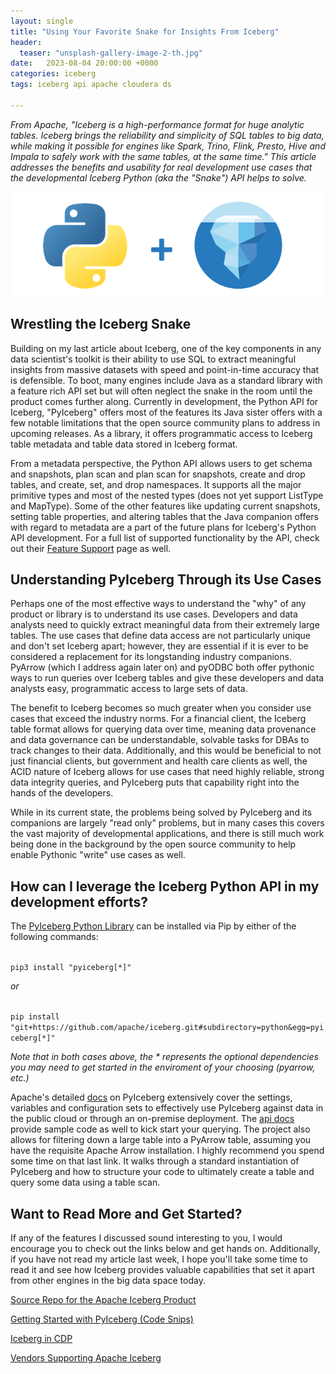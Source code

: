 ```yaml
---
layout: single
title: "Using Your Favorite Snake for Insights From Iceberg"
header:
  teaser: "unsplash-gallery-image-2-th.jpg"
date:   2023-08-04 20:00:00 +0000
categories: iceberg
tags: iceberg api apache cloudera ds

---
```

*From Apache, "Iceberg is a high-performance format for huge analytic tables. Iceberg brings the reliability and simplicity of SQL tables to big data, while making it possible for engines like Spark, Trino, Flink, Presto, Hive and Impala to safely work with the same tables, at the same time." This article addresses the benefits and usability for real development use cases that the developmental Iceberg Python (aka the "Snake") API helps to solve.*

![](/assets/posts/2023-08-04-pyiceberg-api/PyIceberg.png)

## Wrestling the Iceberg Snake
Building on my last article about Iceberg, one of the key components in any data scientist's toolkit is their ability to use SQL to extract meaningful insights from massive datasets with speed and point-in-time accuracy that is defensible. To boot, many engines include Java as a standard library with a feature rich API set but will often neglect the snake in the room until the product comes further along. Currently in development, the Python API for Iceberg, "PyIceberg" offers most of the features its Java sister offers with a few notable limitations that the open source community plans to address in upcoming releases. As a library, it offers programmatic access to Iceberg table metadata and table data stored in Iceberg format.

From a metadata perspective, the Python API allows users to get schema and snapshots, plan scan and plan scan for snapshots, create and drop tables, and create, set, and drop namespaces. It supports all the major primitive types and most of the nested types (does not yet support ListType and MapType). Some of the other features like updating current snapshots, setting table properties, and altering tables that the Java companion offers with regard to metadata are a part of the future plans for Iceberg's Python API development. For a full list of supported functionality by the API, check out their [Feature Support](https://py.iceberg.apache.org/feature-support/) page as well.

## Understanding PyIceberg Through its Use Cases
Perhaps one of the most effective ways to understand the "why" of any product or library is to understand its use cases. Developers and data analysts need to quickly extract meaningful data from their extremely large tables. The use cases that define data access are not particularly unique and don't set Iceberg apart; however, they are essential if it is ever to be considered a replacement for its longstanding industry companions. PyArrow (which I address again later on) and pyODBC both offer pythonic ways to run queries over Iceberg tables and give these developers and data analysts easy, programmatic access to large sets of data. 

The benefit to Iceberg becomes so much greater when you consider use cases that exceed the industry norms. For a financial client, the Iceberg table format allows for querying data over time, meaning data provenance and data governance can be understandable, solvable tasks for DBAs to track changes to their data. Additionally, and this would be beneficial to not just financial clients, but government and health care clients as well, the ACID nature of Iceberg allows for use cases that need highly reliable, strong data integrity queries, and PyIceberg puts that capability right into the hands of the developers. 

While in its current state, the problems being solved by PyIceberg and its companions are largely "read only" problems, but in many cases this covers the vast majority of developmental applications, and there is still much work being done in the background by the open source community to help enable Pythonic "write" use cases as well. 

## How can I leverage the Iceberg Python API in my development efforts?
The [PyIceberg Python Library](https://github.com/apache/iceberg/tree/master/python) can be installed via Pip by either of the following commands: 

<code>
pip3 install "pyiceberg[*]"
</code> 

*or*

<code>
pip install "git+https://github.com/apache/iceberg.git#subdirectory=python&egg=pyiceberg[*]"
</code>

*Note that in both cases above, the * represents the optional dependencies you may need to get started in the enviroment of your choosing (pyarrow, etc.)*

Apache's detailed [docs](https://py.iceberg.apache.org/) on PyIceberg extensively cover the settings, variables and configuration sets to effectively use PyIceberg against data in the public cloud or through an on-premise deployment. The [api docs](https://py.iceberg.apache.org/api/) provide sample code as well to kick start your querying. The project also allows for filtering down a large table into a PyArrow table, assuming you have the requisite Apache Arrow installation. I highly recommend you spend some time on that last link. It walks through a standard instantiation of PyIceberg and how to structure your code to ultimately create a table and query some data using a table scan.


## Want to Read More and Get Started?
If any of the features I discussed sound interesting to you, I would encourage you to check out the links below and get hands on. Additionally, if you have not read my article last week, I hope you'll take some time to read it and see how Iceberg provides valuable capabilities that set it apart from other engines in the big data space today.

[Source Repo for the Apache Iceberg Product](https://github.com/apache/iceberg)

[Getting Started with PyIceberg (Code Snips)](https://py.iceberg.apache.org/api/)

[Iceberg in CDP](https://docs.cloudera.com/cdp-public-cloud/cloud/cdp-iceberg/topics/iceberg-in-cdp.html)

[Vendors Supporting Apache Iceberg](https://iceberg.apache.org/vendors/#clouderahttpclouderacom)